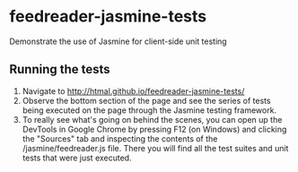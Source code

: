 # feedreader-jasmine-tests
Demonstrate the use of Jasmine for client-side unit testing

## Running the tests
1. Navigate to http://htmal.github.io/feedreader-jasmine-tests/
2. Observe the bottom section of the page and see the series of tests being executed on the page through the Jasmine testing framework.
3. To really see what's going on behind the scenes, you can open up the DevTools in Google Chrome by pressing F12 (on Windows) and clicking the "Sources" tab and inspecting the contents of the /jasmine/feedreader.js file. There you will find all the test suites and unit tests that were just executed.
